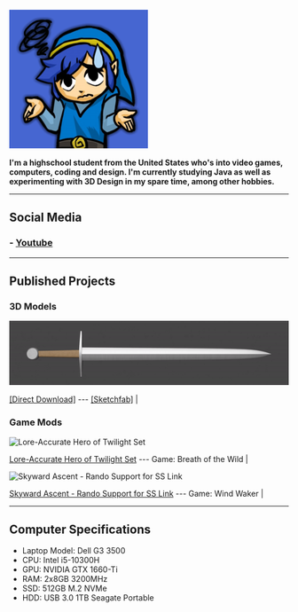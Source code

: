 ![Profile Image](/content/TFH_Blue_Link_24-bit.png)

**I'm a highschool student from the United States who's into video games, computers, coding and design.
I'm currently studying Java as well as experimenting with 3D Design in my spare time, among other hobbies.**

---

## Social Media

### - [Youtube](https://www.youtube.com/channel/UCgEBxYYn-jt4SFe8gCMe9PA)

---

## Published Projects

### 3D Models

![Steel Arming Sword](/content/Steel%20Arming%20Sword%20Render.gif)

[[Direct Download]](https://www.dropbox.com/s/a98kkod7dnlyqge/%5BC%20Stew%5D%20Steel%20Arming%20Sword.7z?dl=0) --- [[Sketchfab]](https://sketchfab.com/3d-models/steel-arming-sword-9f0ef5f6caab48359a667a4581e4f125) |

### Game Mods

![Lore-Accurate Hero of Twilight Set](https://gamebanana.com/mods/embeddables/384959?type=large)

[Lore-Accurate Hero of Twilight Set](https://gamebanana.com/mods/384959) --- Game: Breath of the Wild |

![Skyward Ascent - Rando Support for SS Link](https://gamebanana.com/mods/embeddables/390174?type=large)

[Skyward Ascent - Rando Support for SS Link](https://gamebanana.com/mods/390174) --- Game: Wind Waker |

---

## Computer Specifications

- Laptop Model: Dell G3 3500
- CPU: Intel i5-10300H
- GPU: NVIDIA GTX 1660-Ti
- RAM: 2x8GB 3200MHz
- SSD: 512GB M.2 NVMe
- HDD: USB 3.0 1TB Seagate Portable
